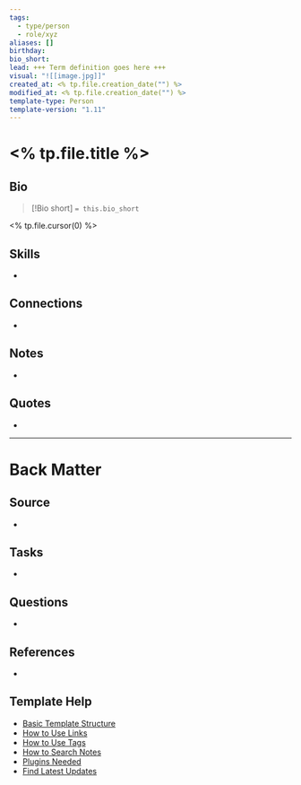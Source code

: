 ```yaml
---
tags:
  - type/person
  - role/xyz
aliases: []
birthday: 
bio_short: 
lead: +++ Term definition goes here +++
visual: "![[image.jpg]]"
created_at: <% tp.file.creation_date("") %>
modified_at: <% tp.file.creation_date("") %>
template-type: Person
template-version: "1.11"
---
```


# <% tp.file.title %>

## Bio
<!-- Short biography of the PERSON -->

> [!Bio short]
> `= this.bio_short`

<% tp.file.cursor(0) %>

## Skills
- 

## Connections
<!-- How I connect with How I connect with this person -->
- 


## Notes
<!-- The main content of my thoughts really -->
- 


## Quotes
<!-- Notable quotes with reference to their page or location -->
- 

---
# Back Matter
## Source
<!-- Always keep a link to the source- --> 
- 

## Tasks
<!-- What remains to be done with this note? --> 
- 

## Questions
<!-- What remains for you to consider? -->
- 

## References
<!-- Links to pages not referenced in the content -->
- 

## Template Help

- [Basic Template Structure](https://github.com/groepl/Obsidian-Templates#basic-template-structure)
- [How to Use Links](https://github.com/groepl/Obsidian-Templates#how-to-use-links)
- [How to Use Tags](https://github.com/groepl/Obsidian-Templates#how-to-use-tags)
- [How to Search Notes](https://github.com/groepl/Obsidian-Templates#how-to-search-notes)
- [Plugins Needed](https://github.com/groepl/Obsidian-Templates#obsidian-plugins-needed)
- [Find Latest Updates](https://github.com/groepl/Obsidian-Templates)

